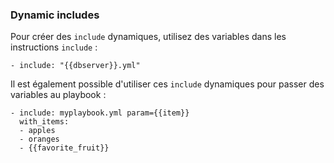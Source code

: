 ### Dynamic includes

Pour créer des `include` dynamiques, utilisez des variables dans les instructions `include` :

```
- include: "{{dbserver}}.yml"
```

Il est également possible d'utiliser ces `include` dynamiques pour passer des variables au playbook :

```
- include: myplaybook.yml param={{item}}
  with_items:
  - apples
  - oranges
  - {{favorite_fruit}}
```
